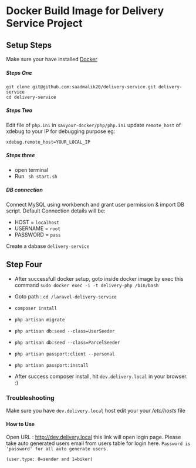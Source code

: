 # Docker Build Image for Delivery Service Project

## Setup Steps

Make sure your have installed [Docker](https://docs.docker.com/get-docker/) 

##### Steps One

```ssh
git clone git@github.com:saadmalik20/delivery-service.git delivery-service
cd delivery-service
```
##### Steps Two

Edit file of `php.ini` in `savyour-docker/php/php.ini` update `remote_host` of xdebug to your IP for debugging purpose eg:
```
xdebug.remote_host=YOUR_LOCAL_IP
```

##### Steps three

- open terminal
- Run ` sh start.sh`

##### DB connection
Connect MySQL using workbench and grant user permission & import DB script. Default Connection details will be:

  - HOST = `localhost`
  - USERNAME = `root`
  - PASSWORD = `pass`
  
Create a dabase `delivery-service`

## Step Four

- After successfull docker setup, goto inside docker image by exec this command `sudo docker exec -i -t delivery-php /bin/bash`
- Goto path : `cd /laravel-delivery-service`
- `composer install`
- `php artisan migrate`
- `php artisan db:seed --class=UserSeeder`
- `php artisan db:seed --class=ParcelSeeder`
- `php artisan passport:client --personal`
- `php artisan passport:install`

- After success composer install, hit `dev.delivery.local` in your browser. :)

### Troubleshooting

Make sure you have `dev.delivery.local` host edit your your */etc/hosts* file

#### How to Use

Open URL : http://dev.delivery.local this link will open login page.
Please take auto generated users email from users table for login here. 
`Password is 'password' for all auto generate users.`

`(user.type: 0=sender and 1=biker)`